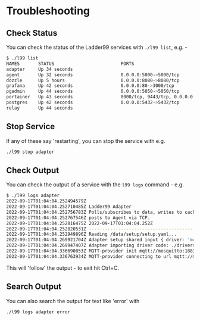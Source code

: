 # Troubleshooting

## Check Status

You can check the status of the Ladder99 services with `./l99 list`, e.g. -

```bash
$ ./l99 list
NAMES       STATUS                         PORTS
adapter     Up 34 seconds
agent       Up 32 seconds                  0.0.0.0:5000->5000/tcp
dozzle      Up 5 hours                     0.0.0.0:8080->8080/tcp
grafana     Up 42 seconds                  0.0.0.0:80->3000/tcp
pgadmin     Up 44 seconds                  0.0.0.0:5050->5050/tcp
portainer   Up 43 seconds                  8000/tcp, 9443/tcp, 0.0.0.0:9000->9000/tcp
postgres    Up 42 seconds                  0.0.0.0:5432->5432/tcp
relay       Up 44 seconds
```

## Stop Service

If any of these say 'restarting', you can stop the service with e.g. 

```bash
./l99 stop adapter
```

## Check Output

You can check the output of a service with the `l99 logs` command - e.g. 

```bash
$ ./l99 logs adapter
2022-09-17T01:04:04.252494579Z
2022-09-17T01:04:04.252710485Z Ladder99 Adapter
2022-09-17T01:04:04.252756783Z Polls/subscribes to data, writes to cache, transforms to SHDR,
2022-09-17T01:04:04.252767546Z posts to Agent via TCP.
2022-09-17T01:04:04.252816475Z 2022-09-17T01:04:04.252Z
2022-09-17T01:04:04.252820531Z ----------------------------------------------------------------
2022-09-17T01:04:04.252949896Z Reading /data/setup/setup.yaml...
2022-09-17T01:04:04.269921704Z Adapter setup shared input { driver: 'mqtt-provider', url: 'mqtt://mosquitto:1883' }
2022-09-17T01:04:04.269947407Z Adapter importing driver code: ./drivers/mqtt-provider.js...
2022-09-17T01:04:04.336690853Z MQTT-provider init mqtt://mosquitto:1883
2022-09-17T01:04:04.336763934Z MQTT-provider connecting to url mqtt://mosquitto:1883
```

This will 'follow' the output - to exit hit Ctrl+C. 

## Search Output

You can also search the output for text like 'error' with 

```bash
./l99 logs adapter error
```
